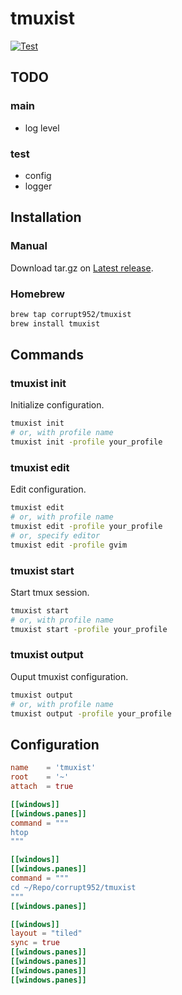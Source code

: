 # tmuxist

[![Test](https://github.com/corrupt952/tmuxist/actions/workflows/test.yaml/badge.svg)](https://github.com/corrupt952/tmuxist/actions/workflows/test.yaml)

## TODO
### main
* log level
### test
* config
* logger

## Installation

### Manual
Download tar.gz on [Latest release](https://github.com/corrupt952/tmuxist/releases/latest).

### Homebrew
```sh
brew tap corrupt952/tmuxist
brew install tmuxist
```

## Commands
### tmuxist init
Initialize configuration.

```sh
tmuxist init
# or, with profile name
tmuxist init -profile your_profile
```

### tmuxist edit
Edit configuration.

```sh
tmuxist edit
# or, with profile name
tmuxist edit -profile your_profile
# or, specify editor
tmuxist edit -profile gvim
```

### tmuxist start
Start tmux session.

```sh
tmuxist start
# or, with profile name
tmuxist start -profile your_profile
```

### tmuxist output
Ouput tmuxist configuration.

```sh
tmuxist output
# or, with profile name
tmuxist output -profile your_profile
```


## Configuration

```toml
name    = 'tmuxist'
root    = '~'
attach  = true

[[windows]]
[[windows.panes]]
command = """
htop
"""

[[windows]]
[[windows.panes]]
command = """
cd ~/Repo/corrupt952/tmuxist
"""
[[windows.panes]]

[[windows]]
layout = "tiled"
sync = true
[[windows.panes]]
[[windows.panes]]
[[windows.panes]]
[[windows.panes]]
```
